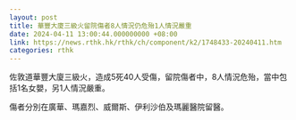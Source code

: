 ```yaml
---
layout: post
title: 華豐大廈三級火留院傷者8人情況仍危殆1人情況嚴重
date: 2024-04-11 13:00:44.000000000 +08:00
link: https://news.rthk.hk/rthk/ch/component/k2/1748433-20240411.htm
categories: rthk
---
```


佐敦道華豐大廈三級火，造成5死40人受傷，留院傷者中，8人情況危殆，當中包括1名女嬰，另1人情況嚴重。

傷者分別在廣華、瑪嘉烈、威爾斯、伊利沙伯及瑪麗醫院留醫。
